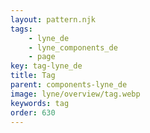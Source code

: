 ```yaml
---
layout: pattern.njk
tags: 
    - lyne_de
    - lyne_components_de
    - page
key: tag-lyne_de
title: Tag
parent: components-lyne_de
image: lyne/overview/tag.webp
keywords: tag
order: 630
---
```

